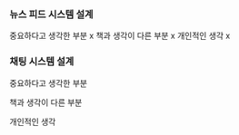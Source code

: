 ### 뉴스 피드 시스템 설계

중요하다고 생각한 부분
x
책과 생각이 다른 부분
x
개인적인 생각
x
### 채팅 시스템 설계

중요하다고 생각한 부분

책과 생각이 다른 부분

개인적인 생각